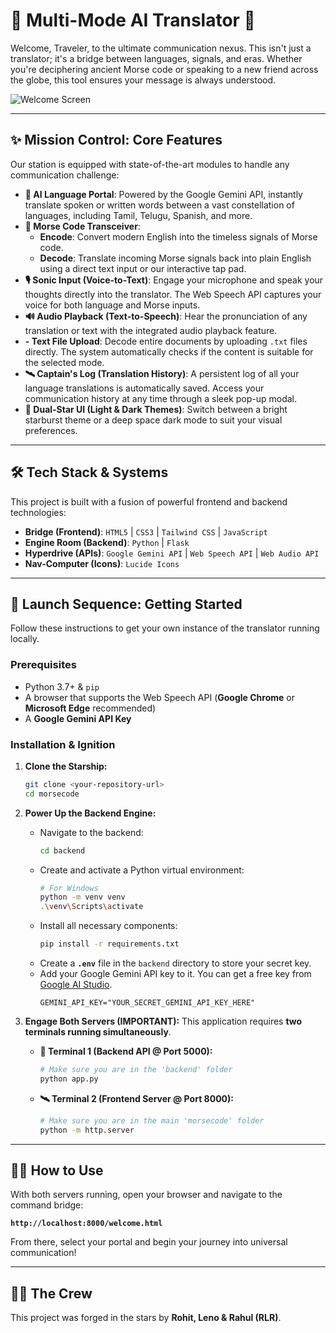 # 🌌 Multi-Mode AI Translator 🚀

Welcome, Traveler, to the ultimate communication nexus. This isn't just a translator; it's a bridge between languages, signals, and eras. Whether you're deciphering ancient Morse code or speaking to a new friend across the globe, this tool ensures your message is always understood.

![Welcome Screen](WELCOME-SCREEN.jpg)

---

## ✨ Mission Control: Core Features

Our station is equipped with state-of-the-art modules to handle any communication challenge:

* **🧠 AI Language Portal**: Powered by the Google Gemini API, instantly translate spoken or written words between a vast constellation of languages, including Tamil, Telugu, Spanish, and more.
* **📡 Morse Code Transceiver**:
    * **Encode**: Convert modern English into the timeless signals of Morse code.
    * **Decode**: Translate incoming Morse signals back into plain English using a direct text input or our interactive tap pad.
* **🎙️ Sonic Input (Voice-to-Text)**: Engage your microphone and speak your thoughts directly into the translator. The Web Speech API captures your voice for both language and Morse inputs.
* **🔊 Audio Playback (Text-to-Speech)**: Hear the pronunciation of any translation or text with the integrated audio playback feature.
* **- Text File Upload**: Decode entire documents by uploading `.txt` files directly. The system automatically checks if the content is suitable for the selected mode.
* **🛰️ Captain's Log (Translation History)**: A persistent log of all your language translations is automatically saved. Access your communication history at any time through a sleek pop-up modal.
* **💫 Dual-Star UI (Light & Dark Themes)**: Switch between a bright starburst theme or a deep space dark mode to suit your visual preferences.

---

## 🛠️ Tech Stack & Systems

This project is built with a fusion of powerful frontend and backend technologies:

* **Bridge (Frontend)**: `HTML5` | `CSS3` | `Tailwind CSS` | `JavaScript`
* **Engine Room (Backend)**: `Python` | `Flask`
* **Hyperdrive (APIs)**: `Google Gemini API` | `Web Speech API` | `Web Audio API`
* **Nav-Computer (Icons)**: `Lucide Icons`

---

## 🚀 Launch Sequence: Getting Started

Follow these instructions to get your own instance of the translator running locally.

### Prerequisites

* Python 3.7+ & `pip`
* A browser that supports the Web Speech API (**Google Chrome** or **Microsoft Edge** recommended)
* A **Google Gemini API Key**

### Installation & Ignition

1.  **Clone the Starship:**
    ```bash
    git clone <your-repository-url>
    cd morsecode
    ```

2.  **Power Up the Backend Engine:**
    * Navigate to the backend:
        ```bash
        cd backend
        ```
    * Create and activate a Python virtual environment:
        ```bash
        # For Windows
        python -m venv venv
        .\venv\Scripts\activate
        ```
    * Install all necessary components:
        ```bash
        pip install -r requirements.txt
        ```
    * Create a **`.env`** file in the `backend` directory to store your secret key.
    * Add your Google Gemini API key to it. You can get a free key from [Google AI Studio](https://aistudio.google.com/).
        ```env
        GEMINI_API_KEY="YOUR_SECRET_GEMINI_API_KEY_HERE"
        ```

3.  **Engage Both Servers (IMPORTANT):**
    This application requires **two terminals running simultaneously**.

    * **🚀 Terminal 1 (Backend API @ Port 5000):**
        ```bash
        # Make sure you are in the 'backend' folder
        python app.py
        ```
    * **🛰️ Terminal 2 (Frontend Server @ Port 8000):**
        ```bash
        # Make sure you are in the main 'morsecode' folder
        python -m http.server
        ```

---

## 👨‍🚀 How to Use

With both servers running, open your browser and navigate to the command bridge:

**`http://localhost:8000/welcome.html`**

From there, select your portal and begin your journey into universal communication!

---

## 🧑‍🚀 The Crew

This project was forged in the stars by **Rohit, Leno & Rahul (RLR)**.